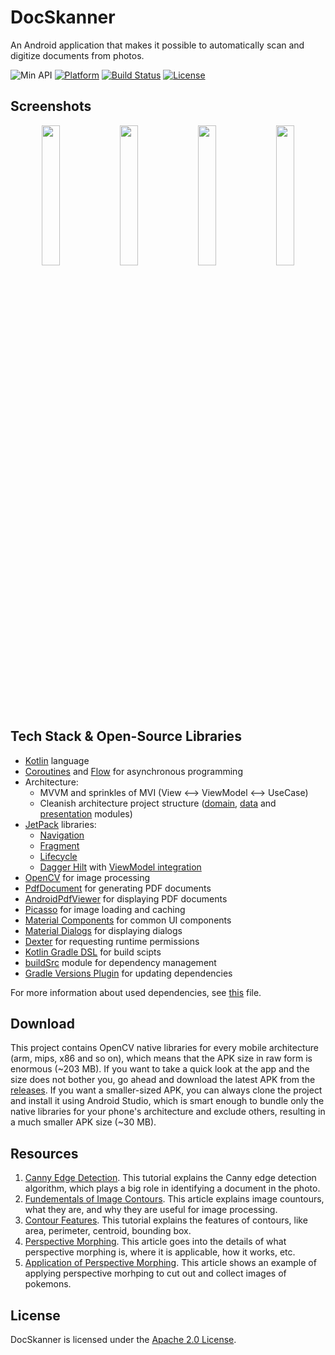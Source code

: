 # DocSkanner
An Android application that makes it possible to automatically scan and digitize documents from photos.

![Min API](https://img.shields.io/badge/API-23%2B-orange.svg?style=flat)
[![Platform](https://img.shields.io/badge/platform-Android-green.svg)](http://developer.android.com/index.html)
[![Build Status](https://github.com/mars885/doc-skanner/workflows/Build/badge.svg)](https://github.com/mars885/doc-skanner/actions)
[![License](https://img.shields.io/badge/License-Apache%202.0-blue.svg)](https://opensource.org/licenses/Apache-2.0)

## Screenshots
<p align="center">
<img src="/media/screenshot1.png" width="24%"/>
<img src="/media/screenshot2.png" width="24%"/>
<img src="/media/screenshot3.png" width="24%"/>
<img src="/media/screenshot4.png" width="24%"/>
</p>

## Tech Stack & Open-Source Libraries
* [Kotlin](https://kotlinlang.org) language
* [Coroutines](https://kotlinlang.org/docs/reference/coroutines-overview.html) and [Flow](https://kotlinlang.org/docs/reference/coroutines/flow.html#asynchronous-flow) for asynchronous programming
* Architecture:
  * MVVM and sprinkles of MVI (View <--> ViewModel <--> UseCase)
  * Cleanish architecture project structure ([domain](https://github.com/mars885/doc-skanner/tree/master/domain/src/main/java/com/paulrybitskyi/docskanner/domain), [data](https://github.com/mars885/doc-skanner/tree/master/data/src/main/java/com/paulrybitskyi/docskanner/data) and [presentation](https://github.com/mars885/doc-skanner/tree/master/app/src/main/java/com/paulrybitskyi/docskanner) modules)
* [JetPack](https://developer.android.com/jetpack) libraries:
  * [Navigation](https://developer.android.com/jetpack/androidx/releases/navigation)
  * [Fragment](https://developer.android.com/jetpack/androidx/releases/fragment)
  * [Lifecycle](https://developer.android.com/jetpack/androidx/releases/lifecycle)
  * [Dagger Hilt](https://developer.android.com/jetpack/androidx/releases/hilt) with [ViewModel integration](https://developer.android.com/training/dependency-injection/hilt-jetpack#viewmodels)
* [OpenCV](https://opencv.org) for image processing
* [PdfDocument](https://developer.android.com/reference/android/graphics/pdf/PdfDocument) for generating PDF documents
* [AndroidPdfViewer](https://github.com/barteksc/AndroidPdfViewer) for displaying PDF documents
* [Picasso](https://github.com/square/picasso) for image loading and caching
* [Material Components](https://github.com/material-components/material-components-android) for common UI components
* [Material Dialogs](https://github.com/afollestad/material-dialogs) for displaying dialogs
* [Dexter](https://github.com/Karumi/Dexter) for requesting runtime permissions
* [Kotlin Gradle DSL](https://docs.gradle.org/current/userguide/kotlin_dsl.html) for build scipts
* [buildSrc](https://docs.gradle.org/current/userguide/organizing_gradle_projects.html#sec:build_sources) module for dependency management
* [Gradle Versions Plugin](https://github.com/ben-manes/gradle-versions-plugin) for updating dependencies

For more information about used dependencies, see [this](https://github.com/mars885/doc-skanner/blob/master/buildSrc/src/main/java/Config.kt) file.

## Download
This project contains OpenCV native libraries for every mobile architecture (arm, mips, x86 and so on), which means that the APK size in raw form is enormous (~203 MB). If you want to take a quick look at the app and the size does not bother you, go ahead and download the latest APK from the [releases](https://github.com/mars885/doc-skanner/releases). If you want a smaller-sized APK, you can always clone the project and install it using Android Studio, which is smart enough to bundle only the native libraries for your phone's architecture and exclude others, resulting in a much smaller APK size (~30 MB).

## Resources
1. [Canny Edge Detection](https://docs.opencv.org/master/da/d22/tutorial_py_canny.html). This tutorial explains the Canny edge detection algorithm, which plays a big role in identifying a document in the photo.
2. [Fundementals of Image Contours](https://evergreenllc2020.medium.com/fundamentals-of-image-contours-3598a9bcc595). This article explains image countours, what they are, and why they are useful for image processing.
3. [Contour Features](https://docs.opencv.org/master/dd/d49/tutorial_py_contour_features.html). This tutorial explains the features of contours, like area, perimeter, centroid, bounding box.
4. [Perspective Morphing](https://www.pyimagesearch.com/2014/08/25/4-point-opencv-getperspective-transform-example/). This article goes into the details of what perspective morphing is, where it is applicable, how it works, etc.
5. [Application of Perspective Morphing](https://www.pyimagesearch.com/2014/05/05/building-pokedex-python-opencv-perspective-warping-step-5-6/). This article shows an example of applying perspective morhping to cut out and collect images of pokemons.

## License

DocSkanner is licensed under the [Apache 2.0 License](LICENSE).